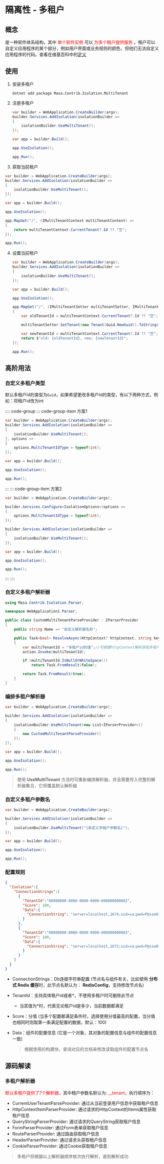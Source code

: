 ﻿# 隔离性 - 多租户

## 概念

是一种软件体系结构，其中<font Color=Red> 单个软件实例 </font>可以 <font Color=Red>为多个租户提供服务 </font>。租户可以自定义应用程序的某个部分，例如用户界面或业务规则的颜色，但他们无法自定义应用程序的代码。查看在维基百科中的[定义](https://zh.wikipedia.org/wiki/Multitenancy)

## 使用

1. 安装多租户

   ```shell 终端
   dotnet add package Masa.Contrib.Isolation.MultiTenant
   ```

2. 注册多租户

   ```csharp Program.cs l:2-5,9
   var builder = WebApplication.CreateBuilder(args);
   builder.Services.AddIsolation(isolationBuilder =>
   {
       isolationBuilder.UseMultiTenant();
   });
   
   var app = builder.Build();
   
   app.UseIsolation();
   
   app.Run();
   ```

3.  获取当前租户

   ```csharp Program.cs l:11-14
   var builder = WebApplication.CreateBuilder(args);
   builder.Services.AddIsolation(isolationBuilder =>
   {
       isolationBuilder.UseMultiTenant();
   });
   
   var app = builder.Build();
   
   app.UseIsolation();
   
   app.MapGet("/", (IMultiTenantContext multiTenantContext) =>
   {
       return multiTenantContext.CurrentTenant?.Id ?? "空";
   });
   
   app.Run();
   ```

4. 设置当前租户

   ```csharp Program.cs l:11-19
   var builder = WebApplication.CreateBuilder(args);
   builder.Services.AddIsolation(isolationBuilder =>
   {
       isolationBuilder.UseMultiTenant();
   });
   
   var app = builder.Build();
   
   app.UseIsolation();
   
   app.MapGet("/", (IMultiTenantSetter multiTenantSetter, IMultiTenantContext multiTenantContext) =>
   {
       var oldTenantId = multiTenantContext.CurrentTenant?.Id ?? "空";
   
       multiTenantSetter.SetTenant(new Tenant(Guid.NewGuid().ToString()));//设置当前租户id, 仅对当前请求生效
   
       var newTenantId = multiTenantContext.CurrentTenant?.Id ?? "空";
       return $"old: {oldTenantId}, new: {newTenantId}";
   });
   
   app.Run();
   ```

## 高阶用法

### 自定义多租户类型

默认多租户Id的类型为`Guid`，如果希望更改多租户Id的类型，有以下两种方式，例如：将租户id改为int

:::: code-group
::: code-group-item 方案1
```csharp Program.cs l:7
var builder = WebApplication.CreateBuilder(args);
builder.Services.AddIsolation(isolationBuilder =>
{
    isolationBuilder.UseMultiTenant();
}, options =>
{
    options.MultiTenantIdType = typeof(int);
});

var app = builder.Build();

app.UseIsolation();

app.Run();
```
:::
::: code-group-item 方案2
```csharp Program.cs l:5
var builder = WebApplication.CreateBuilder(args);

builder.Services.Configure<IsolationOptions>(options =>
{
    options.MultiTenantIdType = typeof(int);
});

builder.Services.AddIsolation(isolationBuilder =>
{
    isolationBuilder.UseMultiTenant();
});

var app = builder.Build();

app.UseIsolation();

app.Run();
```
:::
::::

<app-alert type="warning" content="修改多租户Id类型后，在定义实体时，需要将继承的 IMultiTenant 改为 IMultiTenant<TMultiTenantIdType>，更多信息可查看[文档](/framework/building-blocks/data/orm-efcore)"></app-alert>

### 自定义多租户解析器

```csharp
using Masa.Contrib.Isolation.Parser;

namespace WebApplication1.Parser;

public class CustomMultiTenantParseProvider : IParserProvider
{
    public string Name => "自定义解析器名称";

    public Task<bool> ResolveAsync(HttpContext? httpContext, string key, Action<string> action)
    {
        var multiTenantId = "多租户id的值";//可根据httpContext解析获取多租户id的值
        action.Invoke(multiTenantId);

        if (multiTenantId.IsNullOrWhiteSpace())
            return Task.FromResult(false);

        return Task.FromResult(true);
    }
}
```

### 编排多租户解析器

```csharp Program.cs l:5-8
var builder = WebApplication.CreateBuilder(args);

builder.Services.AddIsolation(isolationBuilder =>
{
    isolationBuilder.UseMultiTenant(new List<IParserProvider>()
    {
        new CustomMultiTenantParseProvider()
    });
});

var app = builder.Build();

app.UseIsolation();

app.Run();
```

> 使用 **UseMultiTenant** 方法时可重新编排解析器，并且需要传入完整的解析器集合，它将覆盖默认解析器

### 自定义多租户参数名

```csharp Program.cs l:5
var builder = WebApplication.CreateBuilder(args);

builder.Services.AddIsolation(isolationBuilder =>
{
    isolationBuilder.UseMultiTenant("{自定义多租户参数名}");
});

var app = builder.Build();

app.UseIsolation();

app.Run();
```

### 配置规则

```json appsettings.json l:2-19
{
  "Isolation":{
    "ConnectionStrings":[
      {
        "TenantId":"00000000-0000-0000-0000-000000000002",
        "Score": 100,
        "Data":{
          "ConnectionString": "server=localhost,1674;uid=sa;pwd=P@ssw0rd;database=identity;"
        }
      },
      {
        "TenantId":"00000000-0000-0000-0000-000000000003",
        "Score": 100,
        "Data":{
          "ConnectionString": "server=localhost,1672;uid=sa;pwd=P@ssw0rd;database=identity;"
        }
      }
    ]
  }
}
```

* ConnectionStrings：Db连接字符串配置 (节点名与组件有关，比如使用 **分布式 Redis 缓存**时，此节点名默认为： **RedisConfig**，支持修改节点名)

* TenantId：支持具体租户id或者*，不使用多租户时可删除此节点

  * 当其值为*时，代表无论租户id是多少，当前数据都满足

* Score：分值 (当多个配置都满足条件时，选择使用分值最高的配置，当分值也相同时则取第一条满足配置的数据，默认：100)

* Data：组件的配置信息 (它是一个对象，其对象的配置信息与组件的配置信息一致)

  > 根据使用的构建块，查询对应的文档来修改读取组件的配置节点名

## 源码解读

### 多租户解析器

<font Color=Red>默认多租户提供了7个解析器</font>，其中租户参数名默认为: <font Color=Red>__tenant</font>，执行顺序为：

* CurrentUserTenantParseProvider: 通过从当前登录用户信息中获取租户信息
* HttpContextItemParserProvider: 通过请求的HttpContext的Items属性获取租户信息
* QueryStringParserProvider: 通过请求的QueryString获取租户信息
* FormParserProvider: 通过Form表单获取租户信息
* RouteParserProvider: 通过路由获取租户信息
* HeaderParserProvider: 通过请求头获取租户信息
* CookieParserProvider: 通过Cookie获取租户信息

> 多租户将根据以上解析器顺序依次执行解析，直到解析成功

